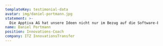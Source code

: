 ```yaml
---
templateKey: testimonial-data
avatar: img/daniel-portmann.jpg
statement: >-
  Die Apptiva AG hat unsere Ideen nicht nur im Bezug auf die Software-Entwicklung hochkompetent umgesetzt, sondern hat sich mit Lösungsvorschlägen eingebracht und damit massgeblich zum Projekterfolg beigetragen!
name: Daniel Portmann
position: Innovations-Coach
company: ITZ InnovationsTransfer
---
```

